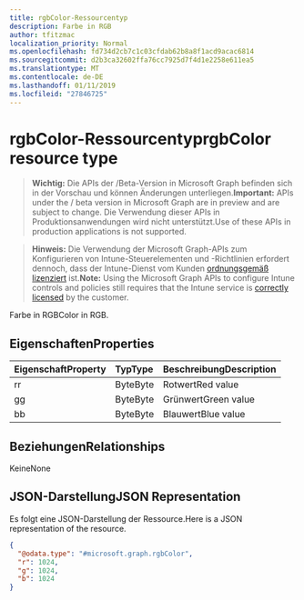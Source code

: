 ```yaml
---
title: rgbColor-Ressourcentyp
description: Farbe in RGB
author: tfitzmac
localization_priority: Normal
ms.openlocfilehash: fd734d2cb7c1c03cfdab62b8a8f1acd9acac6814
ms.sourcegitcommit: d2b3ca32602ffa76cc7925d7f4d1e2258e611ea5
ms.translationtype: MT
ms.contentlocale: de-DE
ms.lasthandoff: 01/11/2019
ms.locfileid: "27846725"
---
```

# <a name="rgbcolor-resource-type"></a><span data-ttu-id="3c2b4-103">rgbColor-Ressourcentyp</span><span class="sxs-lookup"><span data-stu-id="3c2b4-103">rgbColor resource type</span></span>

> <span data-ttu-id="3c2b4-104">**Wichtig:** Die APIs der /Beta-Version in Microsoft Graph befinden sich in der Vorschau und können Änderungen unterliegen.</span><span class="sxs-lookup"><span data-stu-id="3c2b4-104">**Important:** APIs under the / beta version in Microsoft Graph are in preview and are subject to change.</span></span> <span data-ttu-id="3c2b4-105">Die Verwendung dieser APIs in Produktionsanwendungen wird nicht unterstützt.</span><span class="sxs-lookup"><span data-stu-id="3c2b4-105">Use of these APIs in production applications is not supported.</span></span>

> <span data-ttu-id="3c2b4-106">**Hinweis:** Die Verwendung der Microsoft Graph-APIs zum Konfigurieren von Intune-Steuerelementen und -Richtlinien erfordert dennoch, dass der Intune-Dienst vom Kunden [ordnungsgemäß lizenziert](https://go.microsoft.com/fwlink/?linkid=839381) ist.</span><span class="sxs-lookup"><span data-stu-id="3c2b4-106">**Note:** Using the Microsoft Graph APIs to configure Intune controls and policies still requires that the Intune service is [correctly licensed](https://go.microsoft.com/fwlink/?linkid=839381) by the customer.</span></span>

<span data-ttu-id="3c2b4-107">Farbe in RGB</span><span class="sxs-lookup"><span data-stu-id="3c2b4-107">Color in RGB.</span></span>
## <a name="properties"></a><span data-ttu-id="3c2b4-108">Eigenschaften</span><span class="sxs-lookup"><span data-stu-id="3c2b4-108">Properties</span></span>
|<span data-ttu-id="3c2b4-109">Eigenschaft</span><span class="sxs-lookup"><span data-stu-id="3c2b4-109">Property</span></span>|<span data-ttu-id="3c2b4-110">Typ</span><span class="sxs-lookup"><span data-stu-id="3c2b4-110">Type</span></span>|<span data-ttu-id="3c2b4-111">Beschreibung</span><span class="sxs-lookup"><span data-stu-id="3c2b4-111">Description</span></span>|
|:---|:---|:---|
|<span data-ttu-id="3c2b4-112">r</span><span class="sxs-lookup"><span data-stu-id="3c2b4-112">r</span></span>|<span data-ttu-id="3c2b4-113">Byte</span><span class="sxs-lookup"><span data-stu-id="3c2b4-113">Byte</span></span>|<span data-ttu-id="3c2b4-114">Rotwert</span><span class="sxs-lookup"><span data-stu-id="3c2b4-114">Red value</span></span>|
|<span data-ttu-id="3c2b4-115">g</span><span class="sxs-lookup"><span data-stu-id="3c2b4-115">g</span></span>|<span data-ttu-id="3c2b4-116">Byte</span><span class="sxs-lookup"><span data-stu-id="3c2b4-116">Byte</span></span>|<span data-ttu-id="3c2b4-117">Grünwert</span><span class="sxs-lookup"><span data-stu-id="3c2b4-117">Green value</span></span>|
|<span data-ttu-id="3c2b4-118">b</span><span class="sxs-lookup"><span data-stu-id="3c2b4-118">b</span></span>|<span data-ttu-id="3c2b4-119">Byte</span><span class="sxs-lookup"><span data-stu-id="3c2b4-119">Byte</span></span>|<span data-ttu-id="3c2b4-120">Blauwert</span><span class="sxs-lookup"><span data-stu-id="3c2b4-120">Blue value</span></span>|

## <a name="relationships"></a><span data-ttu-id="3c2b4-121">Beziehungen</span><span class="sxs-lookup"><span data-stu-id="3c2b4-121">Relationships</span></span>
<span data-ttu-id="3c2b4-122">Keine</span><span class="sxs-lookup"><span data-stu-id="3c2b4-122">None</span></span>
## <a name="json-representation"></a><span data-ttu-id="3c2b4-123">JSON-Darstellung</span><span class="sxs-lookup"><span data-stu-id="3c2b4-123">JSON Representation</span></span>
<span data-ttu-id="3c2b4-124">Es folgt eine JSON-Darstellung der Ressource.</span><span class="sxs-lookup"><span data-stu-id="3c2b4-124">Here is a JSON representation of the resource.</span></span>
<!-- {
  "blockType": "resource",
  "@odata.type": "microsoft.graph.rgbColor"
}
-->
``` json
{
  "@odata.type": "#microsoft.graph.rgbColor",
  "r": 1024,
  "g": 1024,
  "b": 1024
}
```






